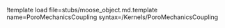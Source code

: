 !template load file=stubs/moose_object.md.template name=PoroMechanicsCoupling syntax=/Kernels/PoroMechanicsCoupling